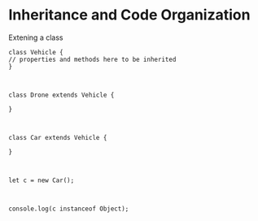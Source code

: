 
# Inheritance and Code Organization

Extening a class

```
class Vehicle {
// properties and methods here to be inherited
}

  

class Drone extends Vehicle {

}

  

class Car extends Vehicle {

}

  

let c = new Car();

  

console.log(c instanceof Object);
```